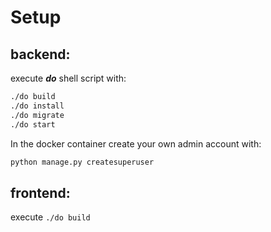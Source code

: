 # Setup

## backend:

execute **_do_** shell script with:

```bash
./do build
./do install
./do migrate
./do start
```

In the docker container create your own admin account with:

```bash
python manage.py createsuperuser
```

## frontend:

execute `./do build`
